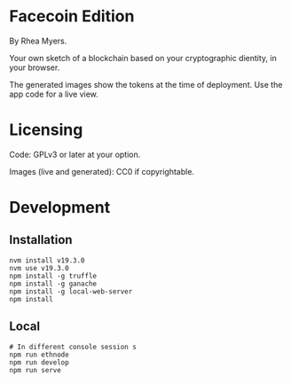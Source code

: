 Facecoin Edition
================

By Rhea Myers.

Your own sketch of a blockchain based on your cryptographic dientity, in your browser.

The generated images show the tokens at the time of deployment. Use the app code for a live view.


Licensing
=========

Code: GPLv3 or later at your option.

Images (live and generated): CC0 if copyrightable.


Development
===========

Installation
------------
```
nvm install v19.3.0
nvm use v19.3.0
npm install -g truffle
npm install -g ganache
npm install -g local-web-server
npm install
```

Local
-----
```
# In different console session s
npm run ethnode
npm run develop
npm run serve
```
